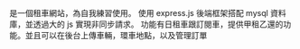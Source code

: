 是一個租車網站，為自我練習使用。
使用 express.js 後端框架搭配 mysql 資料庫，並透過大的 js 實現非同步請求。
功能有日租車跟訂閱車，提供甲租乙還的功能。並且可以在後台上傳車輛，環車地點，以及管理訂單
